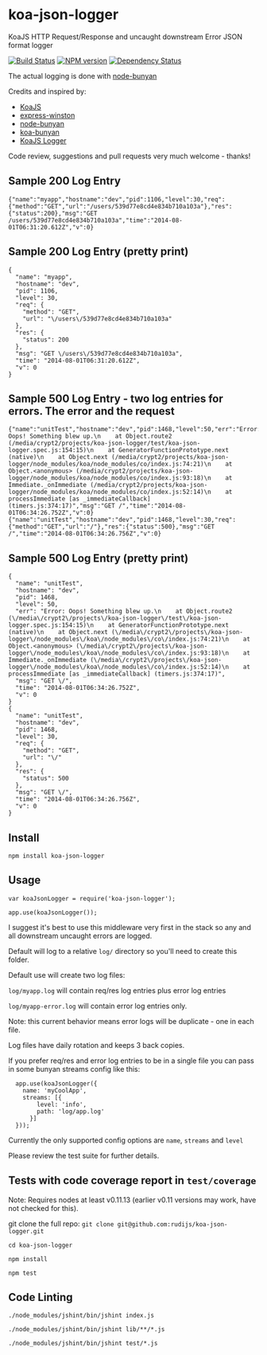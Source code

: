 koa-json-logger
===============

KoaJS HTTP Request/Response and uncaught downstream Error JSON format logger

[![Build Status](https://travis-ci.org/rudijs/koa-json-logger.svg?branch=master)](https://travis-ci.org/rudijs/koa-json-logger)
[![NPM version](https://badge.fury.io/js/koa-json-logger.svg)](http://badge.fury.io/js/koa-json-logger)
[![Dependency Status](https://gemnasium.com/rudijs/koa-json-logger.svg)](https://gemnasium.com/rudijs/koa-json-logger)

The actual logging is done with [node-bunyan](https://github.com/trentm/node-bunyan)

Credits and inspired by:

* [KoaJS](https://github.com/koajs)
* [express-winston](https://github.com/heapsource/express-winston)
* [node-bunyan](https://github.com/trentm/node-bunyan)
* [koa-bunyan](https://github.com/ivpusic/koa-bunyan)
* [KoaJS Logger](https://github.com/koajs/logger)


Code review, suggestions and pull requests very much welcome - thanks!

## Sample 200 Log Entry

    {"name":"myapp","hostname":"dev","pid":1106,"level":30,"req":{"method":"GET","url":"/users/539d77e8cd4e834b710a103a"},"res":{"status":200},"msg":"GET /users/539d77e8cd4e834b710a103a","time":"2014-08-01T06:31:20.612Z","v":0}

## Sample 200 Log Entry (pretty print)

    {
      "name": "myapp",
      "hostname": "dev",
      "pid": 1106,
      "level": 30,
      "req": {
        "method": "GET",
        "url": "\/users\/539d77e8cd4e834b710a103a"
      },
      "res": {
        "status": 200
      },
      "msg": "GET \/users\/539d77e8cd4e834b710a103a",
      "time": "2014-08-01T06:31:20.612Z",
      "v": 0
    }

   
## Sample 500 Log Entry - two log entries for errors. The error and the request

    {"name":"unitTest","hostname":"dev","pid":1468,"level":50,"err":"Error: Oops! Something blew up.\n    at Object.route2 (/media/crypt2/projects/koa-json-logger/test/koa-json-logger.spec.js:154:15)\n    at GeneratorFunctionPrototype.next (native)\n    at Object.next (/media/crypt2/projects/koa-json-logger/node_modules/koa/node_modules/co/index.js:74:21)\n    at Object.<anonymous> (/media/crypt2/projects/koa-json-logger/node_modules/koa/node_modules/co/index.js:93:18)\n    at Immediate._onImmediate (/media/crypt2/projects/koa-json-logger/node_modules/koa/node_modules/co/index.js:52:14)\n    at processImmediate [as _immediateCallback] (timers.js:374:17)","msg":"GET /","time":"2014-08-01T06:34:26.752Z","v":0}
    {"name":"unitTest","hostname":"dev","pid":1468,"level":30,"req":{"method":"GET","url":"/"},"res":{"status":500},"msg":"GET /","time":"2014-08-01T06:34:26.756Z","v":0}

## Sample 500 Log Entry (pretty print)

    {
      "name": "unitTest",
      "hostname": "dev",
      "pid": 1468,
      "level": 50,
      "err": "Error: Oops! Something blew up.\n    at Object.route2 (\/media\/crypt2\/projects\/koa-json-logger\/test\/koa-json-logger.spec.js:154:15)\n    at GeneratorFunctionPrototype.next (native)\n    at Object.next (\/media\/crypt2\/projects\/koa-json-logger\/node_modules\/koa\/node_modules\/co\/index.js:74:21)\n    at Object.<anonymous> (\/media\/crypt2\/projects\/koa-json-logger\/node_modules\/koa\/node_modules\/co\/index.js:93:18)\n    at Immediate._onImmediate (\/media\/crypt2\/projects\/koa-json-logger\/node_modules\/koa\/node_modules\/co\/index.js:52:14)\n    at processImmediate [as _immediateCallback] (timers.js:374:17)",
      "msg": "GET \/",
      "time": "2014-08-01T06:34:26.752Z",
      "v": 0
    }
    {
      "name": "unitTest",
      "hostname": "dev",
      "pid": 1468,
      "level": 30,
      "req": {
        "method": "GET",
        "url": "\/"
      },
      "res": {
        "status": 500
      },
      "msg": "GET \/",
      "time": "2014-08-01T06:34:26.756Z",
      "v": 0
    }

## Install

`npm install koa-json-logger`

## Usage

`var koaJsonLogger = require('koa-json-logger');`

`app.use(koaJsonLogger());`

I suggest it's best to use this middleware very first in the stack so any and all downstream uncaught errors are logged.

Default will log to a relative `log/` directory so you'll need to create this folder.
 
Default use will create two log files:

`log/myapp.log` will contain req/res log entries plus error log entries

`log/myapp-error.log` will contain error log entries only.

Note: this current behavior means error logs will be duplicate - one in each file.

Log files have daily rotation and keeps 3 back copies.

If you prefer req/res and error log entries to be in a single file you can pass in some bunyan streams config like this:

      app.use(koaJsonLogger({
        name: 'myCoolApp',
        streams: [{
            level: 'info',
            path: 'log/app.log'
          }]
      }));

Currently the only supported config options are `name`, `streams` and `level`

Please review the test suite for further details.

## Tests with code coverage report in `test/coverage`

Note: Requires nodes at least v0.11.13 (earlier v0.11 versions may work, have not checked for this).

git clone the full repo: `git clone git@github.com:rudijs/koa-json-logger.git`

`cd koa-json-logger`

`npm install`

`npm test`


## Code Linting

`./node_modules/jshint/bin/jshint index.js` 

`./node_modules/jshint/bin/jshint lib/**/*.js`

`./node_modules/jshint/bin/jshint test/*.js`
